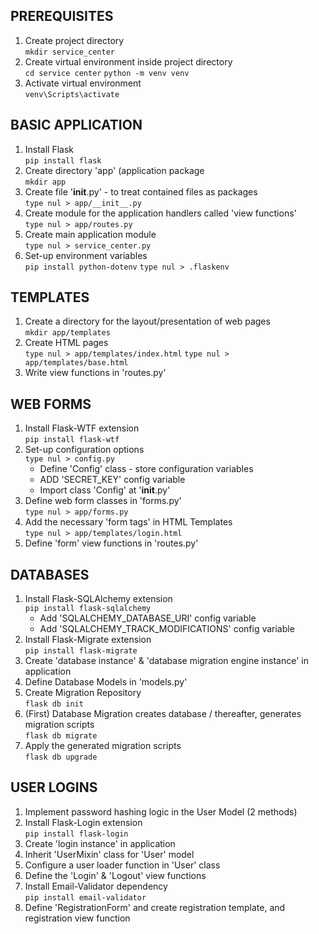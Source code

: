## PREREQUISITES
1. Create project directory</br>
    ```mkdir service_center```
2. Create virtual environment inside project directory</br>
    ```cd service center```
    ```python -m venv venv```
3. Activate virtual environment</br>
    ```venv\Scripts\activate```

## BASIC APPLICATION
1. Install Flask</br>
    ```pip install flask```
2. Create directory 'app' (application package</br>
    ```mkdir app```
3. Create file '__init__.py' - to treat contained files as packages</br>
    ```type nul > app/__init__.py```
4. Create module for the application handlers called 'view functions'</br>
    ```type nul > app/routes.py```
5. Create main application module</br>
    ```type nul > service_center.py```
6. Set-up environment variables</br>
    ```pip install python-dotenv```
    ```type nul > .flaskenv```

## TEMPLATES
1. Create a directory for the layout/presentation of web pages</br>
    ```mkdir app/templates```
2. Create HTML pages</br>
    ```type nul > app/templates/index.html```
    ```type nul > app/templates/base.html```
3. Write view functions in 'routes.py'</br>

## WEB FORMS
1. Install Flask-WTF extension</br>
    ```pip install flask-wtf```
2. Set-up configuration options</br>
    ```type nul > config.py```
    - Define 'Config' class - store configuration variables
    - ADD 'SECRET_KEY' config variable
    - Import class 'Config' at '__init__.py'
3. Define web form classes in 'forms.py'</br>
    ```type nul > app/forms.py```
4. Add the necessary 'form tags' in HTML Templates</br>
    ```type nul > app/templates/login.html```
5. Define 'form' view functions in 'routes.py'</br>

## DATABASES
1. Install Flask-SQLAlchemy extension</br>
    ```pip install flask-sqlalchemy```
    - Add 'SQLALCHEMY_DATABASE_URI' config variable
    - Add 'SQLALCHEMY_TRACK_MODIFICATIONS' config variable
2. Install Flask-Migrate extension</br>
    ```pip install flask-migrate```
3. Create 'database instance' & 'database migration engine instance' in application</br>
4. Define Database Models in 'models.py'</br>
5. Create Migration Repository</br>
    ```flask db init```
6. (First) Database Migration creates database / thereafter, generates migration scripts</br>
    ```flask db migrate```
7. Apply the generated migration scripts</br>
    ```flask db upgrade```

## USER LOGINS
1. Implement password hashing logic in the User Model (2 methods)</br>
2. Install Flask-Login extension</br>
    ```pip install flask-login```
3. Create 'login instance' in application</br>
4. Inherit 'UserMixin' class for 'User' model </br>
5. Configure a user loader function in 'User' class</br>
6. Define the 'Login' & 'Logout' view functions</br>
7. Install Email-Validator dependency</br>
    ```pip install email-validator```
8. Define 'RegistrationForm' and create registration template, and registration view function







